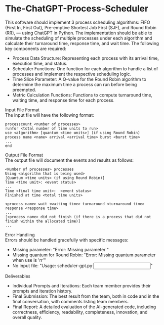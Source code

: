 # The-ChatGPT-Process-Scheduler
This software should implement 3 process scheduling algorithms: FIFO (First In, First Out), Pre-emptive Shortest Job First (SJF), and Round Robin (RR), — using ChatGPT in Python. The implementation should be able to simulate the scheduling of multiple processes under each algorithm and calculate their turnaround time, response time, and wait time. The following key components are required:

- Process Data Structure: Representing each process with its arrival time, execution time, and status.
- Scheduler Functions: One function for each algorithm to handle a list of processes and implement the respective scheduling logic.
- Time Slice Parameter: A Q-value for the Round Robin algorithm to determine the maximum time a process can run before being preempted.
- Metric Calculation Functions: Functions to compute turnaround time, waiting time, and response time for each process.


Input File Format\
The input file will have the following format:
```
processcount <number of processes>
runfor <total number of time units to run>
use <algorithm> [quantum <time units>] (if using Round Robin)
process name <name> arrival <arrival time> burst <burst time>
...
end
```

Output File Format\
The output file will document the events and results as follows:
```
<Number of processes> processes
Using <algorithm that is being used>
[Quantum <time units> (if using Round Robin)]
Time <time unit>: <event status>
...
Time <final time unit>:  <event status>
Finished at time <total time units>

<process name> wait <waiting time> turnaround <turnaround time> response <response time>
...
[<process name> did not finish (if there is a process that did not finish within the allocated time)]
...
```

Error Handling\
Errors should be handled gracefully with specific messages:
  - Missing parameter: "Error: Missing parameter <parameter>"
  - Missing quantum for Round Robin: "Error: Missing quantum parameter when use is 'rr'"
  - No input file: "Usage: scheduler-gpt.py <input file>"

Deliverables
  - Individual Prompts and Iterations: Each team member provides their prompts and iteration history.
  - Final Submission: The best result from the team, both in code and in the final conversation, with comments listing team members.
  - Final Report: A detailed evaluation of the AI-generated code, including correctness, efficiency, readability, completeness, innovation, and overall quality.
